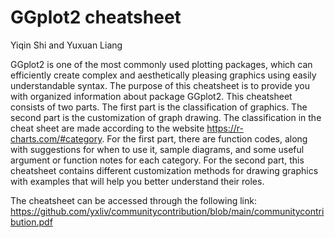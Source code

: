 # GGplot2 cheatsheet

Yiqin Shi and Yuxuan Liang 

GGplot2 is one of the most commonly used plotting packages, which can efficiently create complex and aesthetically pleasing graphics using easily understandable syntax. The purpose of this cheatsheet is to provide you with organized information about package GGplot2. This cheatsheet consists of two parts. The first part is the classification of graphics. The second part is the customization of graph drawing. The classification in the cheat sheet are made according to the website https://r-charts.com/#category. For the first part, there are function codes, along with suggestions for when to use it, sample diagrams, and some useful argument or function notes for each category. For the second part, this cheatsheet contains different customization methods for drawing graphics with examples that will help you better understand their roles.

The cheatsheet can be accessed through the following link: 
https://github.com/yxliv/communitycontribution/blob/main/communitycontribution.pdf

